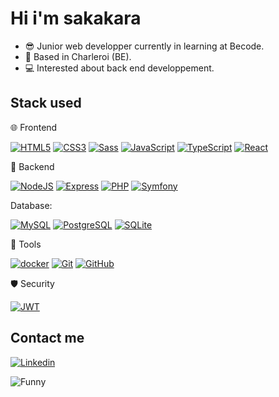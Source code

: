# Hi i'm sakakara

- 😎 Junior web developper currently in learning at Becode.
- 📍 Based in Charleroi (BE).
- 💻 Interested about back end developpement.

<!-- ## About me

- Currently working on API project with -->

## Stack used

🌐 Frontend

 [![HTML5](https://img.shields.io/badge/html5-%23E34F26.svg?style=flat&logo=html5&logoColor=white)](https://developer.mozilla.org/en-US/docs/Web/HTML) [![CSS3](https://img.shields.io/badge/css3-%231572B6.svg?style=flat&logo=css3&logoColor=white)](https://developer.mozilla.org/en-US/docs/Web/CSS) [![Sass](https://img.shields.io/badge/Sass-CC6699?style=flat&logo=sass&logoColor=white)](https://sass-lang.com) [![JavaScript](https://img.shields.io/badge/javascript-%23323328.svg?style=flat&logo=javascript&logoColor=%23F7DF1E)](https://developer.mozilla.org/en-US/docs/Web/JavaScript) [![TypeScript](https://img.shields.io/badge/typescript-%23007ACC.svg?style=flat&logo=typescript&logoColor=white)](https://www.typescriptlang.org) [![React](https://img.shields.io/badge/react-%2320232a.svg?style=flat&logo=react&logoColor=%2361DAFB)](https://react.dev/)

🔧 Backend

[![NodeJS](https://img.shields.io/badge/node.js-6DA55F?style=flat&logo=node.js&logoColor=white)](https://nodejs.org) [![Express](https://img.shields.io/badge/express.js-%23404d59.svg?style=flat&logo=express&logoColor=%2361DAFB)](https://expressjs.com) [![PHP](https://img.shields.io/badge/php-%23777BB4.svg?style=flat&logo=php&logoColor=white)](https://www.php.net) [![Symfony](https://img.shields.io/badge/symfony-%2315b2cb.svg?style=flat&logo=symfony&logoColor=white)](https://symfony.com)

Database:

[![MySQL](https://img.shields.io/badge/MySQL-%232c45d4.svg?style=flat&logo=mysql&logoColor=white)](https://www.mysql.com/) [![PostgreSQL](https://img.shields.io/badge/postgreSQL-%23316192.svg?style=flat&logo=postgresql&logoColor=white)](https://www.postgresql.org/) [![SQLite](https://img.shields.io/badge/SQLite-%2307405e.svg?style=flat&logo=sqlite&logoColor=white)](https://www.sqlite.org/)

🔨 Tools

[![docker](https://img.shields.io/badge/docker-%230db7ed.svg?style=flat&logo=docker&logoColor=white)](https://www.docker.com/) [![Git](https://img.shields.io/badge/git-%23F05033.svg?style=flat&logo=git&logoColor=white)](https://git-scm.com/) [![GitHub](https://img.shields.io/badge/github-%23121011.svg?style=flat&logo=github&logoColor=white)](https://github.com/)

🛡️ Security

[![JWT](https://img.shields.io/badge/JWT-black?style=flat&logo=JSON%20Web%20Tokens)](https://jwt.io/)

## Contact me

[![Linkedin](https://img.shields.io/badge/linkedin-%230077B5.svg?style=flat&logo=linkedin&logoColor=white)](https://www.linkedin.com/in/jason-de-sadeleer-dev)

![Funny](https://media3.giphy.com/media/v1.Y2lkPTc5MGI3NjExNDM4Z3Bxb3JrNGpnaGU4cmNvMDk2emN2NXUyYzdjMno1OHB0dndncyZlcD12MV9pbnRlcm5hbF9naWZfYnlfaWQmY3Q9Zw/11ZSwQNWba4YF2/giphy.gif)